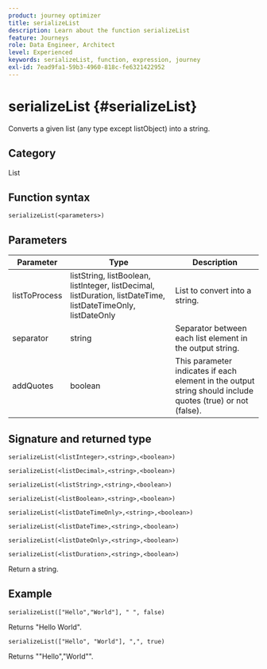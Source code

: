```yaml
---
product: journey optimizer
title: serializeList
description: Learn about the function serializeList
feature: Journeys
role: Data Engineer, Architect
level: Experienced
keywords: serializeList, function, expression, journey
exl-id: 7ead9fa1-59b3-4960-818c-fe6321422952
---
```

# serializeList {#serializeList}

Converts a given list (any type except listObject) into a string.

## Category

List

## Function syntax

`serializeList(<parameters>)`

## Parameters

| Parameter | Type             | Description             |
|-----------|------------------|------------------|
| listToProcess | listString, listBoolean, listInteger, listDecimal, listDuration, listDateTime, listDateTimeOnly, listDateOnly | List to convert into a string. |
| separator | string | Separator between each list element in the output string. |
| addQuotes | boolean | This parameter indicates if each element in the output string should include quotes (true) or not (false). |

## Signature and returned type

`serializeList(<listInteger>,<string>,<boolean>)`

`serializeList(<listDecimal>,<string>,<boolean>)`

`serializeList(<listString>,<string>,<boolean>)`

`serializeList(<listBoolean>,<string>,<boolean>)`

`serializeList(<listDateTimeOnly>,<string>,<boolean>)`

`serializeList(<listDateTime>,<string>,<boolean>)`

`serializeList(<listDateOnly>,<string>,<boolean>)`

`serializeList(<listDuration>,<string>,<boolean>)`

Return a string.

## Example

`serializeList(["Hello","World"], " ", false)`

Returns "Hello World".

`serializeList(["Hello", "World"], ",", true)`

Returns ""Hello","World"".
